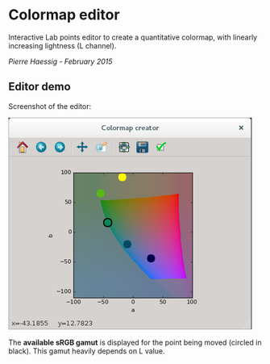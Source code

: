 # Colormap editor

Interactive Lab points editor to create a quantitative colormap,
with linearly increasing lightness (L channel).

*Pierre Haessig - February 2015*

## Editor demo
Screenshot of the editor:

![screenshot](./editor_screenshot.png)

The **available sRGB gamut** is displayed for the point being moved (circled in black).
This gamut heavily depends on L value.


